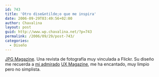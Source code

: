 ```yaml
---
id: 743
title: 'Otro dise&ntilde;o que me inspira'
date: 2006-09-29T03:49:56+02:00
author: Chavalina
layout: post
guid: http://www.wp.chavalina.net/?p=743
permalink: /2006/09/29/post-743/
categories:
  - Diseño
---
```

<a href="http://www.jpgmag.com/" target="_blank">JPG Magazine</a>. Una revista de fotografía muy vinculada a Flickr. Su dise&ntilde;o me recuerda a <a href="http://chavalina.net/comentar.php?idpost=622" target="_blank">mi admirado</a> <a href="http://www.uxmag.com/" target="_blank">UX Magazine</a>, me ha encantado, muy limpio pero no simplista.